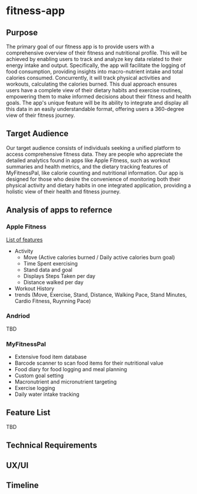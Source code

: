 # fitness-app

## Purpose
The primary goal of our fitness app is to provide users with a comprehensive overview of their fitness and nutritional profile. This will be achieved by enabling users to track and analyze key data related to their energy intake and output. Specifically, the app will facilitate the logging of food consumption, providing insights into macro-nutrient intake and total calories consumed. Concurrently, it will track physical activities and workouts, calculating the calories burned. This dual approach ensures users have a complete view of their dietary habits and exercise routines, empowering them to make informed decisions about their fitness and health goals. The app's unique feature will be its ability to integrate and display all this data in an easily understandable format, offering users a 360-degree view of their fitness journey.

## Target Audience

Our target audience consists of individuals seeking a unified platform to access comprehensive fitness data. They are people who appreciate the detailed analytics found in apps like Apple Fitness, such as workout summaries and health metrics, and the dietary tracking features of MyFitnessPal, like calorie counting and nutritional information. Our app is designed for those who desire the convenience of monitoring both their physical activity and dietary habits in one integrated application, providing a holistic view of their health and fitness journey.

## Analysis of apps to refernce

### Apple Fitness
[List of features](https://support.apple.com/guide/iphone/get-started-with-fitness-ipha5dddb411/ios)
+ Activity
  + Move (Active calories burned / Daily active calories burn goal)
  + Time Spent exercising
  + Stand data and goal
  + Displays Steps Taken per day
  + Distance walked per day
+ Workout History
+ trends (Move, Exercise, Stand, Distance, Walking Pace, Stand Minutes, Cardio Fitness, Ruynning Pace)

### Andriod
TBD

### MyFitnessPal
- Extensive food item database
- Barcode scanner to scan food items for their nutritional value
- Food diary for food logging and meal planning
- Custom goal setting
- Macronutrient and micronutrient targeting
- Exercise logging
- Daily water intake tracking

## Feature List
TBD

## Technical Requirements

## UX/UI

## Timeline
